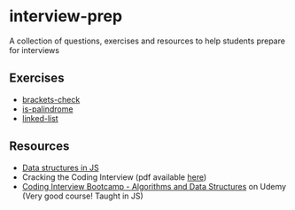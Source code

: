 # interview-prep
A collection of questions, exercises and resources to help students prepare for interviews

## Exercises
- [brackets-check](https://github.com/FACN7/interview-prep/tree/master/exercises/brackets-check)
- [is-palindrome](https://github.com/FACN7/interview-prep/tree/master/exercises/is-palindrome)
- [linked-list](https://github.com/FACN7/interview-prep/tree/master/exercises/linked-list)

## Resources 
- [Data structures in JS](https://github.com/jamiecoe/data-structures)
- Cracking the Coding Interview (pdf available [here](http://ahmed-badawy.com/blog/wp-content/uploads/2018/10/Cracking-the-Coding-Interview-6th-Edition-189-Programming-Questions-and-Solutions.pdf))
- [Coding Interview Bootcamp - Algorithms and Data Structures](https://www.udemy.com/course/coding-interview-bootcamp-algorithms-and-data-structure) on Udemy (Very good course! Taught in JS) 
